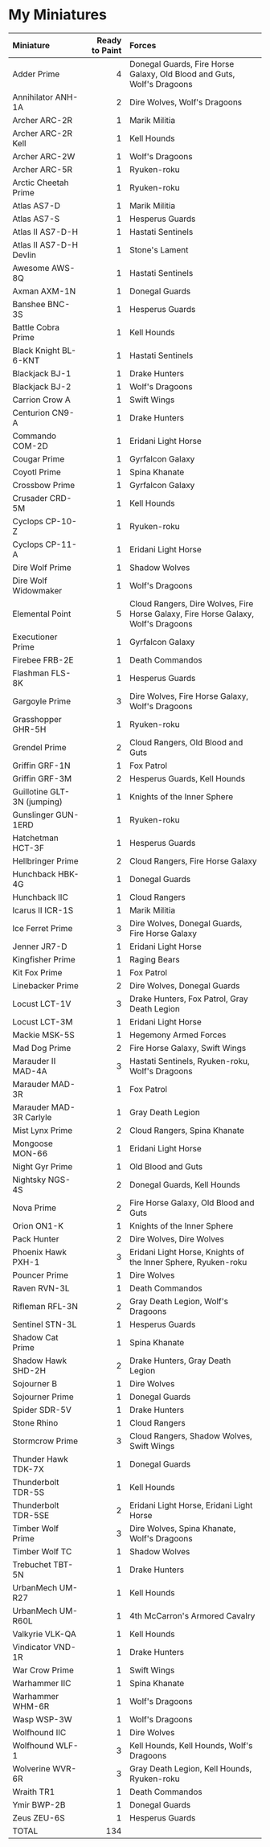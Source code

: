 # My Miniatures

| Miniature | Ready to Paint | Forces |
| :--- | ---: | :--- |
| Adder Prime | 4 | Donegal Guards, Fire Horse Galaxy, Old Blood and Guts, Wolf's Dragoons |
| Annihilator ANH-1A | 2 | Dire Wolves, Wolf's Dragoons |
| Archer ARC-2R | 1 | Marik Militia |
| Archer ARC-2R Kell | 1 | Kell Hounds |
| Archer ARC-2W | 1 | Wolf's Dragoons |
| Archer ARC-5R | 1 | Ryuken-roku |
| Arctic Cheetah Prime | 1 | Ryuken-roku |
| Atlas AS7-D | 1 | Marik Militia |
| Atlas AS7-S | 1 | Hesperus Guards |
| Atlas II AS7-D-H | 1 | Hastati Sentinels |
| Atlas II AS7-D-H Devlin | 1 | Stone's Lament |
| Awesome AWS-8Q | 1 | Hastati Sentinels |
| Axman AXM-1N | 1 | Donegal Guards |
| Banshee BNC-3S | 1 | Hesperus Guards |
| Battle Cobra Prime | 1 | Kell Hounds |
| Black Knight BL-6-KNT | 1 | Hastati Sentinels |
| Blackjack BJ-1 | 1 | Drake Hunters |
| Blackjack BJ-2 | 1 | Wolf's Dragoons |
| Carrion Crow A | 1 | Swift Wings |
| Centurion CN9-A | 1 | Drake Hunters |
| Commando COM-2D | 1 | Eridani Light Horse |
| Cougar Prime | 1 | Gyrfalcon Galaxy |
| Coyotl Prime | 1 | Spina Khanate |
| Crossbow Prime | 1 | Gyrfalcon Galaxy |
| Crusader CRD-5M | 1 | Kell Hounds |
| Cyclops CP-10-Z | 1 | Ryuken-roku |
| Cyclops CP-11-A | 1 | Eridani Light Horse |
| Dire Wolf Prime | 1 | Shadow Wolves |
| Dire Wolf Widowmaker | 1 | Wolf's Dragoons |
| Elemental Point | 5 | Cloud Rangers, Dire Wolves, Fire Horse Galaxy, Fire Horse Galaxy, Wolf's Dragoons |
| Executioner Prime | 1 | Gyrfalcon Galaxy |
| Firebee FRB-2E | 1 | Death Commandos |
| Flashman FLS-8K | 1 | Hesperus Guards |
| Gargoyle Prime | 3 | Dire Wolves, Fire Horse Galaxy, Wolf's Dragoons |
| Grasshopper GHR-5H | 1 | Ryuken-roku |
| Grendel Prime | 2 | Cloud Rangers, Old Blood and Guts |
| Griffin GRF-1N | 1 | Fox Patrol |
| Griffin GRF-3M | 2 | Hesperus Guards, Kell Hounds |
| Guillotine GLT-3N (jumping) | 1 | Knights of the Inner Sphere |
| Gunslinger GUN-1ERD | 1 | Ryuken-roku |
| Hatchetman HCT-3F | 1 | Hesperus Guards |
| Hellbringer Prime | 2 | Cloud Rangers, Fire Horse Galaxy |
| Hunchback HBK-4G | 1 | Donegal Guards |
| Hunchback IIC | 1 | Cloud Rangers |
| Icarus II ICR-1S | 1 | Marik Militia |
| Ice Ferret Prime | 3 | Dire Wolves, Donegal Guards, Fire Horse Galaxy |
| Jenner JR7-D | 1 | Eridani Light Horse |
| Kingfisher Prime | 1 | Raging Bears |
| Kit Fox Prime | 1 | Fox Patrol |
| Linebacker Prime | 2 | Dire Wolves, Donegal Guards |
| Locust LCT-1V | 3 | Drake Hunters, Fox Patrol, Gray Death Legion |
| Locust LCT-3M | 1 | Eridani Light Horse |
| Mackie MSK-5S | 1 | Hegemony Armed Forces |
| Mad Dog Prime | 2 | Fire Horse Galaxy, Swift Wings |
| Marauder II MAD-4A | 3 | Hastati Sentinels, Ryuken-roku, Wolf's Dragoons |
| Marauder MAD-3R | 1 | Fox Patrol |
| Marauder MAD-3R Carlyle | 1 | Gray Death Legion |
| Mist Lynx Prime | 2 | Cloud Rangers, Spina Khanate |
| Mongoose MON-66 | 1 | Eridani Light Horse |
| Night Gyr Prime | 1 | Old Blood and Guts |
| Nightsky NGS-4S | 2 | Donegal Guards, Kell Hounds |
| Nova Prime | 2 | Fire Horse Galaxy, Old Blood and Guts |
| Orion ON1-K | 1 | Knights of the Inner Sphere |
| Pack Hunter | 2 | Dire Wolves, Dire Wolves |
| Phoenix Hawk PXH-1 | 3 | Eridani Light Horse, Knights of the Inner Sphere, Ryuken-roku |
| Pouncer Prime | 1 | Dire Wolves |
| Raven RVN-3L | 1 | Death Commandos |
| Rifleman RFL-3N | 2 | Gray Death Legion, Wolf's Dragoons |
| Sentinel STN-3L | 1 | Hesperus Guards |
| Shadow Cat Prime | 1 | Spina Khanate |
| Shadow Hawk SHD-2H | 2 | Drake Hunters, Gray Death Legion |
| Sojourner B | 1 | Dire Wolves |
| Sojourner Prime | 1 | Donegal Guards |
| Spider SDR-5V | 1 | Drake Hunters |
| Stone Rhino | 1 | Cloud Rangers |
| Stormcrow Prime | 3 | Cloud Rangers, Shadow Wolves, Swift Wings |
| Thunder Hawk TDK-7X | 1 | Donegal Guards |
| Thunderbolt TDR-5S | 1 | Kell Hounds |
| Thunderbolt TDR-5SE | 2 | Eridani Light Horse, Eridani Light Horse |
| Timber Wolf Prime | 3 | Dire Wolves, Spina Khanate, Wolf's Dragoons |
| Timber Wolf TC | 1 | Shadow Wolves |
| Trebuchet TBT-5N | 1 | Drake Hunters |
| UrbanMech UM-R27 | 1 | Kell Hounds |
| UrbanMech UM-R60L | 1 | 4th McCarron's Armored Cavalry |
| Valkyrie VLK-QA | 1 | Kell Hounds |
| Vindicator VND-1R | 1 | Drake Hunters |
| War Crow Prime | 1 | Swift Wings |
| Warhammer IIC | 1 | Spina Khanate |
| Warhammer WHM-6R | 1 | Wolf's Dragoons |
| Wasp WSP-3W | 1 | Wolf's Dragoons |
| Wolfhound IIC | 1 | Dire Wolves |
| Wolfhound WLF-1 | 3 | Kell Hounds, Kell Hounds, Wolf's Dragoons |
| Wolverine WVR-6R | 3 | Gray Death Legion, Kell Hounds, Ryuken-roku |
| Wraith TR1 | 1 | Death Commandos |
| Ymir BWP-2B | 1 | Donegal Guards |
| Zeus ZEU-6S | 1 | Hesperus Guards |
| TOTAL | 134 | |

